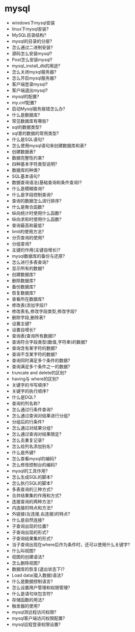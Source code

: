 # mysql
 * windows下mysql安装
 * linux下mysql安装?
 * MySQL目录结构?
 * mysql的目录的分层?
 * 怎么通过二进制安装?
 * 源码怎么安装mysql?
 * Post怎么安装mysql?
 * mysql_install_db的用途?
 * 怎么关闭mysql服务器?
 * 怎么开启mysql服务器?
 * 客户端登录mysql?
 * 客户端退出mysql?
 * mysql的配置?
 * my.cnf配置?
 * 启动Mysql服务报错怎么办?
 * 什么是数据库?
 * 常见数据库有哪些?
 * sql的数据类型?
 * sql里的数据的常用类型?
 * 什么是SQL语句?
 * 怎么使用mysql语句来创建数据库和表?
 * 创建数据表?
 * 数据完整性约束?
 * 四种基本字符类型说明?
 * 数据库的种类?
 * SQL基本语句?
 * 数据查询语法(基础查询和条件查询)?
 * 什么是模糊查询?
 * 什么是字段控制查询?
 * 查询的数据怎么进行排序?
 * 什么是聚合函数?
 * 纵向统计时使用什么函数?
 * 纵向求和时使用什么函数?
 * 查询最高和最低?
 * limit的使用方法?
 * 分页查询的使用?
 * 分组查询?
 * 主键的作用(主键自增长)?
 * mysql数据库的备份与还原?
 * 怎么进行多表查询?
 * 显示所有的数据?
 * 创建数据库?
 * 删除数据库?
 * 备份数据库?
 * 恢复数据库?
 * 查看所在数据库?
 * 修改表(添加字段)?
 * 修改表名,修改字段类型,修改字段?
 * 删除字段,删除表?
 * 设置主键?
 * 设置自增长?
 * 查询表(查询所有数据)?
 * 查询符合字段类型(数值,字符串)的数据?
 * 查询含有某字符的数据?
 * 查询不含某字符的数据?
 * 查询同时满足多个条件的数据?
 * 查询满足多个条件之一的数据?
 * truncate and delete的区别?
 * having与 where的区别?
 * 关键字的书写顺序?
 * 关键字的执行顺序?
 * 什么是DQL?
 * 查询的列名称?
 * 怎么通过行条件查询?
 * 怎么通过查询对结果进行分组?
 * 分组后的行条件?
 * 怎么通过对结果分组?
 * 怎么通过查询对结果限定?
 * 怎么去重复记录?
 * 怎么给列名添加别名?
 * 什么是外键?
 * 怎么查看mysql的编码?
 * 怎么修改控制台的编码?
 * mysql的工具作用?
 * 怎么生成SQL的脚本?
 * 怎么执行SQL的脚本?
 * 多表查询的三种方式?
 * 合并结果集的作用和方式?
 * 连接查询的两种方法?
 * 内连接的特点和方法?
 * 外链接(左连接,右连接)的特点?
 * 什么是自然连接?
 * 子查询出现的位置?
 * 子查询出现的形式?
 * 子查询结果集的形式?
 * 当子查询出现在where后作为条件时，还可以使用什么关键字?
 * 什么叫视图?
 * 视图的创建语法?
 * 怎么删除视图?
 * 数据库的恢复(退出状态下)?
 * Load data(载入数据)语法?
 * 什么是数据控制语言?
 * 怎么设置用户管理和权限管理?
 * 什么是语句块包含符?
 * 存储函数的用法?
 * 触发器的使用?
 * mysql测远程访问权限?
 * mysql客户端访问权限配置?
 * mysql远程登录权限设置?
